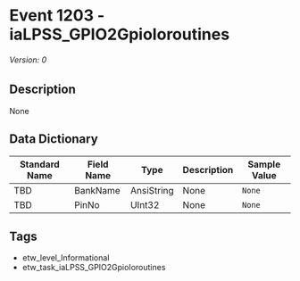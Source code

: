 # Event 1203 - iaLPSS_GPIO2GpioIoroutines
###### Version: 0

## Description
None

## Data Dictionary
|Standard Name|Field Name|Type|Description|Sample Value|
|---|---|---|---|---|
|TBD|BankName|AnsiString|None|`None`|
|TBD|PinNo|UInt32|None|`None`|

## Tags
* etw_level_Informational
* etw_task_iaLPSS_GPIO2GpioIoroutines